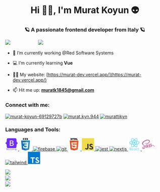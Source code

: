 <h1 align="center">Hi 👋🏼, I'm Murat Koyun 👽</h1>
<h3 align="center">🪐 A passionate frontend developer from Italy 🪐</h3>
<img align="right" width="400" src="https://miro.medium.com/v2/resize:fit:1400/1*gReLR6hZjwyBxHmfLN1AVw.gif"> </img>

[![](https://visitcount.itsvg.in/api?id=Muratkyn&icon=0&color=0)](https://visitcount.itsvg.in)

- 🔭 I’m currently working @Red Software Systems

- 💻 I’m currently learning **Vue**

- 👨‍💻 My website: [https://murat-dev.vercel.app/](https://murat-dev.vercel.app/)

- 📫 Hit me up: **muratk1845@gmail.com**

<h3 align="left">Connect with me:</h3>
<p align="left">
<a href="https://linkedin.com/in/murat-koyun-69129727b" target="blank"><img align="center" src="https://raw.githubusercontent.com/rahuldkjain/github-profile-readme-generator/master/src/images/icons/Social/linked-in-alt.svg" alt="murat-koyun-69129727b" height="30" width="40" /></a>
<a href="https://fb.com/murat.kyn.944" target="blank"><img align="center" src="https://raw.githubusercontent.com/rahuldkjain/github-profile-readme-generator/master/src/images/icons/Social/facebook.svg" alt="murat.kyn.944" height="30" width="40" /></a>
<a href="https://instagram.com/murattikyn" target="blank"><img align="center" src="https://raw.githubusercontent.com/rahuldkjain/github-profile-readme-generator/master/src/images/icons/Social/instagram.svg" alt="murattikyn" height="30" width="40" /></a>
</p>

<h3 align="left">Languages and Tools:</h3>
<p align="left"> <a href="https://getbootstrap.com" target="_blank" rel="noreferrer"> <img src="https://raw.githubusercontent.com/devicons/devicon/master/icons/bootstrap/bootstrap-plain-wordmark.svg" alt="bootstrap" width="40" height="40"/> </a> <a href="https://www.w3schools.com/css/" target="_blank" rel="noreferrer"> <img src="https://raw.githubusercontent.com/devicons/devicon/master/icons/css3/css3-original-wordmark.svg" alt="css3" width="40" height="40"/> </a> <a href="https://firebase.google.com/" target="_blank" rel="noreferrer"> <img src="https://www.vectorlogo.zone/logos/firebase/firebase-icon.svg" alt="firebase" width="40" height="40"/> </a> <a href="https://git-scm.com/" target="_blank" rel="noreferrer"> <img src="https://www.vectorlogo.zone/logos/git-scm/git-scm-icon.svg" alt="git" width="40" height="40"/> </a> <a href="https://www.w3.org/html/" target="_blank" rel="noreferrer"> <img src="https://raw.githubusercontent.com/devicons/devicon/master/icons/html5/html5-original-wordmark.svg" alt="html5" width="40" height="40"/> </a> <a href="https://developer.mozilla.org/en-US/docs/Web/JavaScript" target="_blank" rel="noreferrer"> <img src="https://raw.githubusercontent.com/devicons/devicon/master/icons/javascript/javascript-original.svg" alt="javascript" width="40" height="40"/> </a> <a href="https://jestjs.io" target="_blank" rel="noreferrer"> <img src="https://www.vectorlogo.zone/logos/jestjsio/jestjsio-icon.svg" alt="jest" width="40" height="40"/> </a> <a href="https://nextjs.org/" target="_blank" rel="noreferrer"> <img src="https://cdn.worldvectorlogo.com/logos/nextjs-2.svg" alt="nextjs" width="40" height="40"/> </a> <a href="https://reactjs.org/" target="_blank" rel="noreferrer"> <img src="https://raw.githubusercontent.com/devicons/devicon/master/icons/react/react-original-wordmark.svg" alt="react" width="40" height="40"/> </a> <a href="https://sass-lang.com" target="_blank" rel="noreferrer"> <img src="https://raw.githubusercontent.com/devicons/devicon/master/icons/sass/sass-original.svg" alt="sass" width="40" height="40"/> </a> <a href="https://tailwindcss.com/" target="_blank" rel="noreferrer"> <img src="https://www.vectorlogo.zone/logos/tailwindcss/tailwindcss-icon.svg" alt="tailwind" width="40" height="40"/> </a> <a href="https://www.typescriptlang.org/" target="_blank" rel="noreferrer"> <img src="https://raw.githubusercontent.com/devicons/devicon/master/icons/typescript/typescript-original.svg" alt="typescript" width="40" height="40"/> </a> </p>


![](https://github-readme-stats.vercel.app/api?username=Muratkyn&theme=dark&hide_border=false&include_all_commits=false&count_private=false)<br/>
![](https://github-readme-streak-stats.herokuapp.com/?user=Muratkyn&theme=dark&hide_border=false)<br/>
![](https://github-readme-stats.vercel.app/api/top-langs/?username=Muratkyn&theme=dark&hide_border=false&include_all_commits=false&count_private=false&layout=compact)



